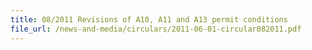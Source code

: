 ```yaml
---
title: 08/2011 Revisions of A10, A11 and A13 permit conditions
file_url: /news-and-media/circulars/2011-06-01-circular082011.pdf
---
```

